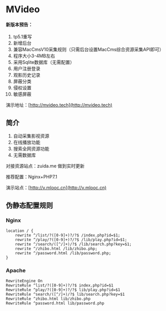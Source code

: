 # MVideo


#### 新版本预告：
1. tp5.1重写
2. 新增后台
3. 兼容MacCmsV10采集规则（只需后台设置MacCms综合资源采集API即可）
4. 程序大小3-4MB左右
5. 采用Sqlite数据库（无需配置）
6. 用户注册登录
7. 观影历史记录
8. 屏蔽分类
9. 侵权设置
10. 敏感屏蔽

演示地址：[http://mvideo.tech](http://mvideo.tech)


## 简介
1. 自动采集影视资源
2. 在线播放功能
3. 搜索全网资源功能
4. 无需数据库

对接资源站点：zuida.me 做到实时更新

推荐配置：Nginx+PHP7.1

演示站点：[http://v.mlooc.cn](http://v.mlooc.cn)


## 伪静态配置规则

### Nginx

```
location / {
	rewrite ^/list/?([0-9]+)?/?$ /index.php?id=$1;
	rewrite ^/play/?([0-9]+)?/?$ /lib/play.php?id=$1;
	rewrite ^/search/([^/]+)/?$ /lib/search.php?key=$1;
	rewrite ^/zhibo.html /lib/zhibo.php;
	rewrite ^/password.html /lib/password.php;
}
```

### Apache

```
RewriteEngine On
RewriteRule ^list/?([0-9]+)?/?$ index.php?id=$1
RewriteRule ^play/?([0-9]+)?/?$ lib/play.php?id=$1
RewriteRule ^search/([^/]+)/?$ lib/search.php?key=$1
RewriteRule ^zhibo.html lib/zhibo.php
RewriteRule ^password.html lib/password.php
```
